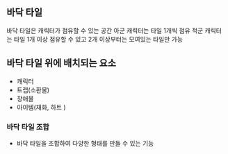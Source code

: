 ## 바닥 타일
바닥 타일은 캐릭터가 점유할 수 있는 공간
아군 캐릭터는 타일 1개씩 점유
적군 캐릭터는 타일 1개 이상 점유할 수 있고 2개 이상부터는 모여있는 타일만 가능

## 바닥 타일 위에 배치되는 요소
- 캐릭터
- 트랩(소환물)
- 장애물
- 아이템(재화, 하트 )

### 바닥 타일 조합
- 바닥 타일을 조합하여 다양한 형태를 만들 수 있는 기능